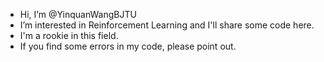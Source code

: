 -  Hi, I’m @YinquanWangBJTU
-  I’m interested in Reinforcement Learning and I'll share some code here.
-  I'm a rookie in this field. 
-  If you find some errors in my code, please point out.

<!---
YinquanWangBJTU/YinquanWangBJTU is a ✨ special ✨ repository because its `README.md` (this file) appears on your GitHub profile.
You can click the Preview link to take a look at your changes.
--->
